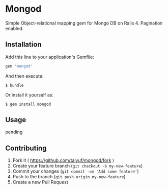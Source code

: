 # Mongod

Simple Object-relational mapping gem for Mongo DB on Rails 4.
Pagination enabled.

## Installation

Add this line to your application's Gemfile:

```ruby
gem 'mongod'
```

And then execute:

    $ bundle

Or install it yourself as:

    $ gem install mongod

## Usage

pending

## Contributing

1. Fork it ( https://github.com/taiyuf/mongod/fork )
2. Create your feature branch (`git checkout -b my-new-feature`)
3. Commit your changes (`git commit -am 'Add some feature'`)
4. Push to the branch (`git push origin my-new-feature`)
5. Create a new Pull Request
